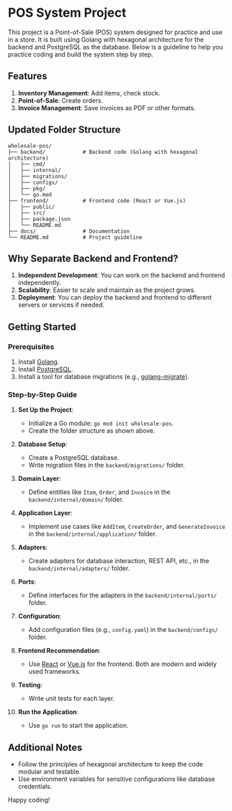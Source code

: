 # POS System Project

This project is a Point-of-Sale (POS) system designed for practice and use in a store. It is built using Golang with hexagonal architecture for the backend and PostgreSQL as the database. Below is a guideline to help you practice coding and build the system step by step.

## Features
1. **Inventory Management**: Add items, check stock.
2. **Point-of-Sale**: Create orders.
3. **Invoice Management**: Save invoices as PDF or other formats.

## Updated Folder Structure

```
wholesale-pos/
├── backend/            # Backend code (Golang with hexagonal architecture)
│   ├── cmd/
│   ├── internal/
│   ├── migrations/
│   ├── configs/
│   ├── pkg/
│   └── go.mod
├── frontend/           # Frontend code (React or Vue.js)
│   ├── public/
│   ├── src/
│   ├── package.json
│   └── README.md
├── docs/               # Documentation
└── README.md           # Project guideline
```

## Why Separate Backend and Frontend?
1. **Independent Development**: You can work on the backend and frontend independently.
2. **Scalability**: Easier to scale and maintain as the project grows.
3. **Deployment**: You can deploy the backend and frontend to different servers or services if needed.

## Getting Started

### Prerequisites
1. Install [Golang](https://golang.org/dl/).
2. Install [PostgreSQL](https://www.postgresql.org/download/).
3. Install a tool for database migrations (e.g., [golang-migrate](https://github.com/golang-migrate/migrate)).

### Step-by-Step Guide

1. **Set Up the Project**:
   - Initialize a Go module: `go mod init wholesale-pos`.
   - Create the folder structure as shown above.

2. **Database Setup**:
   - Create a PostgreSQL database.
   - Write migration files in the `backend/migrations/` folder.

3. **Domain Layer**:
   - Define entities like `Item`, `Order`, and `Invoice` in the `backend/internal/domain/` folder.

4. **Application Layer**:
   - Implement use cases like `AddItem`, `CreateOrder`, and `GenerateInvoice` in the `backend/internal/application/` folder.

5. **Adapters**:
   - Create adapters for database interaction, REST API, etc., in the `backend/internal/adapters/` folder.

6. **Ports**:
   - Define interfaces for the adapters in the `backend/internal/ports/` folder.

7. **Configuration**:
   - Add configuration files (e.g., `config.yaml`) in the `backend/configs/` folder.

8. **Frontend Recommendation**:
   - Use [React](https://reactjs.org/) or [Vue.js](https://vuejs.org/) for the frontend. Both are modern and widely used frameworks.

9. **Testing**:
   - Write unit tests for each layer.

10. **Run the Application**:
    - Use `go run` to start the application.

## Additional Notes
- Follow the principles of hexagonal architecture to keep the code modular and testable.
- Use environment variables for sensitive configurations like database credentials.

Happy coding!